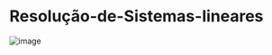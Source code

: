 # Resolução-de-Sistemas-lineares
![image](https://user-images.githubusercontent.com/91160376/199041402-0a6e3cd4-b2fd-4f2d-90fb-93bcecafa65c.png)
